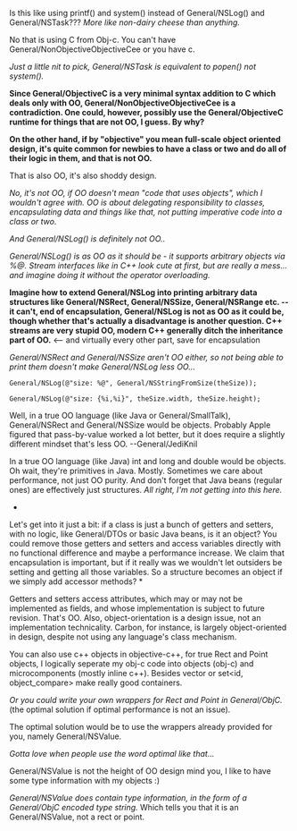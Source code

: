 Is this like using printf() and system() instead of General/NSLog() and General/NSTask??? *More like non-dairy cheese than anything.*

No that is using C from Obj-c. You can't have General/NonObjectiveObjectiveCee or you have c.

*Just a little nit to pick, General/NSTask is equivalent to popen() not system().*

**Since General/ObjectiveC is a very minimal syntax addition to C which deals only with OO, General/NonObjectiveObjectiveCee is a contradiction. One could, however, possibly use the General/ObjectiveC runtime for things that are not OO, I guess. By why?**

**On the other hand, if by "objective" you mean full-scale object oriented design, it's quite common for newbies to have a class or two and do all of their logic in them, and that is not OO.**

That is also OO, it's also shoddy design.

*No, it's not OO, if OO doesn't mean "code that uses objects", which I wouldn't agree with. OO is about delegating responsibility to classes, encapsulating data and things like that, not putting imperative code into a class or two.*

*And General/NSLog() is definitely not OO..*

*General/NSLog() is as OO as it should be - it supports arbitrary objects via %@. Stream interfaces like in C++ look cute at first, but are really a mess... and imagine doing it without the operator overloading.*

**Imagine how to extend General/NSLog into printing arbitrary data structures like General/NSRect, General/NSSize, General/NSRange etc. -- it can't, end of encapsulation, General/NSLog is not as OO as it could be, though whether that's actually a disadvantage is another question. C++ streams are very stupid OO, modern C++ generally ditch the inheritance part of OO.** <-- and virtually every other part, save for encapsulation

*General/NSRect and General/NSSize aren't OO either, so not being able to print them doesn't make General/NSLog less OO...*

    General/NSLog(@"size: %@", General/NSStringFromSize(theSize));

    General/NSLog(@"size: {%i,%i}", theSize.width, theSize.height);

Well, in a true OO language (like Java or General/SmallTalk), General/NSRect and General/NSSize would be objects. Probably Apple figured that pass-by-value worked a lot better, but it does require a slightly different mindset that's less OO. --General/JediKnil

In a true OO language (like Java) int and long and double would be objects. Oh wait, they're primitives in Java. Mostly. Sometimes we care about performance, not just OO purity. And don't forget that Java beans (regular ones) are effectively just structures. *All right, I'm not getting into this here.*

*
Let's get into it just a bit: if a class is just a bunch of getters and setters, with no logic, like General/DTOs or basic Java beans, is it an object? You could remove those getters and setters and access variables directly with no functional difference and maybe a performance increase. We claim that encapsulation is important, but if it really was we wouldn't let outsiders be setting and getting all those variables. So a structure becomes an object if we simply add accessor methods?
*

Getters and setters access attributes, which may or may not be implemented as fields, and whose implementation is subject to future revision. That's OO.
Also, object-orientation is a design issue, not an implementation technicality. Carbon, for instance, is largely object-oriented in design, despite not using any language's class mechanism.

You can also use c++ objects in objective-c++, for true Rect and Point objects, I logically seperate my obj-c code into objects (obj-c) and microcomponents (mostly inline c++). Besides vector<id> or set<id, object_compare> make really good containers.

*Or you could write your own wrappers for Rect and Point in General/ObjC.* (the optimal solution if optimal performance is not an issue).

The optimal solution would be to use the wrappers already provided for you, namely General/NSValue.

*Gotta love when people use the word optimal like that...*

General/NSValue is not the height of OO design mind you, I like to have some type information with my objects :)

*General/NSValue does contain type information, in the form of a General/ObjC encoded type string.* Which tells you that it is an General/NSValue, not a rect or point.